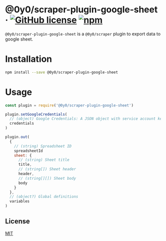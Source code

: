 # @0y0/scraper-plugin-google-sheet · [![GitHub license](https://img.shields.io/badge/license-MIT-blue.svg)](https://github.com/o0y0o/web-scraper/blob/master/LICENSE) [![npm](https://img.shields.io/npm/v/@0y0/scraper-plugin-google-sheet.svg)](https://www.npmjs.com/package/@0y0/scraper-plugin-google-sheet)

`@0y0/scraper-plugin-google-sheet` is a `@0y0/scraper` plugin to export data to google sheet.

# Installation

```sh
npm install --save @0y0/scraper-plugin-google-sheet
```

# Usage

```js
const plugin = require('@0y0/scraper-plugin-google-sheet')

plugin.setGoogleCredentials(
  // (object) Google Credentials: A JSON object with service account key
  credentials
)

plugin.out(
  {
    // (string) Spreadsheet ID
    spreadsheetId
    sheet: {
      // (string) Sheet title
      title,
      // (string[]) Sheet header
      header,
      // (string[][]) Sheet body
      body
    }
  },
  // (object?) Global definitions
  variables
)
```

## License

[MIT](https://github.com/o0y0o/web-scraper/blob/master/LICENSE)
